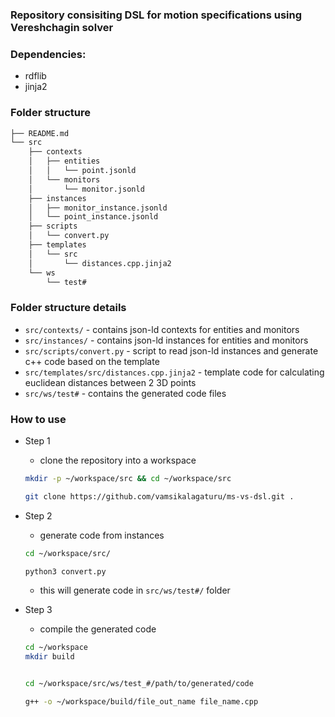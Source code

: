 ### Repository consisiting DSL for motion specifications using Vereshchagin solver

### Dependencies:
- rdflib
- jinja2

### Folder structure

```bash
├── README.md
└── src
    ├── contexts
    │   ├── entities
    │   │   └── point.jsonld
    │   └── monitors
    │       └── monitor.jsonld
    ├── instances
    │   ├── monitor_instance.jsonld
    │   └── point_instance.jsonld
    ├── scripts
    │   └── convert.py
    ├── templates
    │   └── src
    │       └── distances.cpp.jinja2
    └── ws
        └── test#
```

### Folder structure details

- `src/contexts/` - contains json-ld contexts for entities and monitors
- `src/instances/` - contains json-ld instances for entities and monitors
- `src/scripts/convert.py` - script to read json-ld instances and generate c++ code based on the template
- `src/templates/src/distances.cpp.jinja2` - template code for calculating euclidean distances between 2 3D points
- `src/ws/test#` - contains the generated code files

### How to use

- Step 1

    - clone the repository into a workspace
    ```bash
    mkdir -p ~/workspace/src && cd ~/workspace/src

    git clone https://github.com/vamsikalagaturu/ms-vs-dsl.git .
    ```

- Step 2

    - generate code from instances
    ```bash
    cd ~/workspace/src/

    python3 convert.py
    ```
    - this will generate code in `src/ws/test#/` folder

- Step 3
    
    - compile the generated code
    ```bash
    cd ~/workspace
    mkdir build


    cd ~/workspace/src/ws/test_#/path/to/generated/code

    g++ -o ~/workspace/build/file_out_name file_name.cpp
    ```